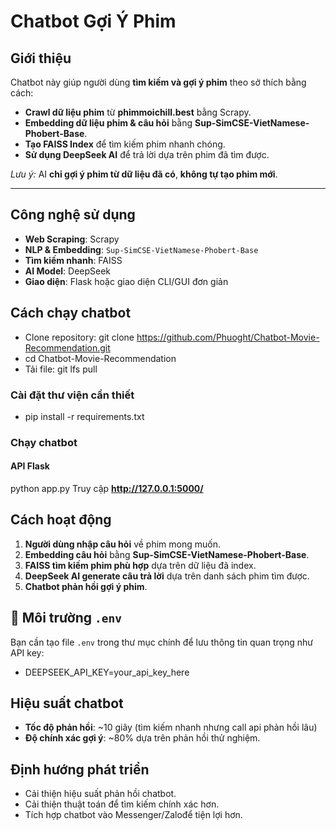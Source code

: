 # Chatbot Gợi Ý Phim

## Giới thiệu
Chatbot này giúp người dùng **tìm kiếm và gợi ý phim** theo sở thích bằng cách:
- **Crawl dữ liệu phim** từ **phimmoichill.best** bằng Scrapy.
- **Embedding dữ liệu phim & câu hỏi** bằng **Sup-SimCSE-VietNamese-Phobert-Base**.
- **Tạo FAISS Index** để tìm kiếm phim nhanh chóng.
- **Sử dụng DeepSeek AI** để trả lời dựa trên phim đã tìm được.

*Lưu ý:* AI **chỉ gợi ý phim từ dữ liệu đã có**, **không tự tạo phim mới**.

---


## Công nghệ sử dụng
- **Web Scraping**: Scrapy  
- **NLP & Embedding**: `Sup-SimCSE-VietNamese-Phobert-Base`  
- **Tìm kiếm nhanh**: FAISS  
- **AI Model**: DeepSeek  
- **Giao diện**: Flask hoặc giao diện CLI/GUI đơn giản  


## Cách chạy chatbot
- Clone repository: git clone https://github.com/Phuoght/Chatbot-Movie-Recommendation.git
- cd Chatbot-Movie-Recommendation
- Tải file: git lfs pull

### Cài đặt thư viện cần thiết
- pip install -r requirements.txt

### Chạy chatbot

#### API Flask
python app.py
Truy cập **http://127.0.0.1:5000/** 


## Cách hoạt động
1. **Người dùng nhập câu hỏi** về phim mong muốn.
2. **Embedding câu hỏi** bằng **Sup-SimCSE-VietNamese-Phobert-Base**.
3. **FAISS tìm kiếm phim phù hợp** dựa trên dữ liệu đã index.
4. **DeepSeek AI generate câu trả lời** dựa trên danh sách phim tìm được.
5. **Chatbot phản hồi gợi ý phim**.

## 🔧 Môi trường `.env`
Bạn cần tạo file `.env` trong thư mục chính để lưu thông tin quan trọng như API key:
- DEEPSEEK_API_KEY=your_api_key_here

## Hiệu suất chatbot
- **Tốc độ phản hồi**: ~10 giây (tìm kiếm nhanh nhưng call api phản hồi lâu)  
- **Độ chính xác gợi ý**: ~80% dựa trên phản hồi thử nghiệm.

##  Định hướng phát triển
- Cải thiện hiệu suất phản hồi chatbot.
- Cải thiện thuật toán để tìm kiếm chính xác hơn.
- Tích hợp chatbot vào Messenger/Zalođể tiện lợi hơn.



